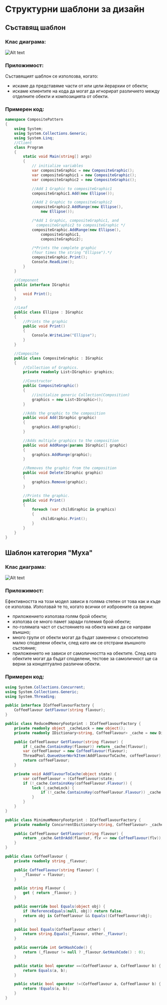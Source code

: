 # Структурни шаблони за дизайн

## Съставящ шаблон

### Клас диаграма:

![Alt text](../imgs/Composite.png)

### Приложимост:

Съставящият шаблон се изполозва, когато:
  * искаме да представяме части от или цели йерархии от обекти;
  * искаме клиентите на кода да могат да игнорират различието между отделните обекти и композицията от обекти.

### Примерен код:

```cs
namespace CompositePattern
{
    using System;
    using System.Collections.Generic;
    using System.Linq;
    //Client
    class Program
    {
        static void Main(string[] args)
        {
            // initialize variables
            var compositeGraphic = new CompositeGraphic();
            var compositeGraphic1 = new CompositeGraphic();
            var compositeGraphic2 = new CompositeGraphic();

            //Add 1 Graphic to compositeGraphic1
            compositeGraphic1.Add(new Ellipse());

            //Add 2 Graphic to compositeGraphic2
            compositeGraphic2.AddRange(new Ellipse(), 
                new Ellipse());

            /*Add 1 Graphic, compositeGraphic1, and 
              compositeGraphic2 to compositeGraphic */
            compositeGraphic.AddRange(new Ellipse(), 
                compositeGraphic1, 
                compositeGraphic2);

            /*Prints the complete graphic 
            (four times the string "Ellipse").*/
            compositeGraphic.Print();
            Console.ReadLine();
        }
    }

    //Component
    public interface IGraphic
    {
        void Print();
    }

    //Leaf
    public class Ellipse : IGraphic
    {
        //Prints the graphic
    	public void Print()
        {
            Console.WriteLine("Ellipse");
        }
    }

    //Composite
    public class CompositeGraphic : IGraphic
    {
        //Collection of Graphics.
        private readonly List<IGraphic> graphics;

        //Constructor 
        public CompositeGraphic()
        {
            //initialize generic Collection(Composition)
            graphics = new List<IGraphic>();
        }

        //Adds the graphic to the composition
        public void Add(IGraphic graphic)
        {
            graphics.Add(graphic);
        }

        //Adds multiple graphics to the composition
        public void AddRange(params IGraphic[] graphic)
        {
            graphics.AddRange(graphic);
        }

        //Removes the graphic from the composition
        public void Delete(IGraphic graphic)
        {
            graphics.Remove(graphic);
        }

        //Prints the graphic.
        public void Print()
        {
            foreach (var childGraphic in graphics)
            {
                childGraphic.Print();
            }
        }
    }
}
```

## Шаблон категория "Муха"

### Клас диаграма:

![Alt text](../imgs/Flyweight.png)

### Приложимост:

Ефективността на този модел зависи в голяма степен от това как и къде се използва. Използвай те то, когато всички от изброените са верни:
  * приложението използва голям брой обекти;
  * използва се много памет заради големия брой обекти;
  * по-голямата част от състоянието на обекта може да се направи външно;
  * много групи от обекти могат да бъдат заменени с относително малко споделени обекти, след като им се отстрани външното състояние;
  * приложението не зависи от самоличността на обектите. След като обектите могат да бъдат споделени, тестове за самоличност ще са верни за концептуално различни обекти.

### Примерен код:

```cs
using System.Collections.Concurrent;
using System.Collections.Generic;
using System.Threading;

public interface ICoffeeFlavourFactory {
    CoffeeFlavour GetFlavour(string flavour);
}

public class ReducedMemoryFootprint : ICoffeeFlavourFactory {
    private readonly object _cacheLock = new object();
    private readonly IDictionary<string, CoffeeFlavour> _cache = new Dictionary<string, CoffeeFlavour>();

    public CoffeeFlavour GetFlavour(string flavour) {
        if (_cache.ContainsKey(flavour)) return _cache[flavour];
        var coffeeFlavour = new CoffeeFlavour(flavour);
        ThreadPool.QueueUserWorkItem(AddFlavourToCache, coffeeFlavour);
        return coffeeFlavour;
    }

    private void AddFlavourToCache(object state) {
        var coffeeFlavour = (CoffeeFlavour)state;
        if (!_cache.ContainsKey(coffeeFlavour.Flavour)) {
            lock (_cacheLock) {
                if (!_cache.ContainsKey(coffeeFlavour.Flavour)) _cache.Add(coffeeFlavour.Flavour, coffeeFlavour);
            }
        }
    }
}

public class MinimumMemoryFootprint : ICoffeeFlavourFactory {
    private readonly ConcurrentDictionary<string, CoffeeFlavour> _cache = new ConcurrentDictionary<string, CoffeeFlavour>();

    public CoffeeFlavour GetFlavour(string flavour) {
        return _cache.GetOrAdd(flavour, flv => new CoffeeFlavour(flv));
    }
}

public class CoffeeFlavour {
    private readonly string _flavour;

    public CoffeeFlavour(string flavour) {
        _flavour = flavour;
    }

    public string Flavour {
        get { return _flavour; }
    }

    public override bool Equals(object obj) {
        if (ReferenceEquals(null, obj)) return false;
        return obj is CoffeeFlavour && Equals((CoffeeFlavour)obj);
    }

    public bool Equals(CoffeeFlavour other) {
        return string.Equals(_flavour, other._flavour);
    }

    public override int GetHashCode() {
        return (_flavour != null ? _flavour.GetHashCode() : 0);
    }

    public static bool operator ==(CoffeeFlavour a, CoffeeFlavour b) {
        return Equals(a, b);
    }

    public static bool operator !=(CoffeeFlavour a, CoffeeFlavour b) {
        return !Equals(a, b);
    }
}
```